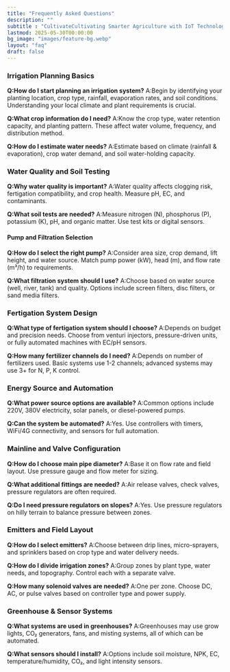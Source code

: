 ```yaml
---
title: "Frequently Asked Questions"
description: ""
subtitle : "CultivateCultivating Smarter Agriculture with IoT Technology."
lastmod: 2025-05-30T00:00:00
bg_image: "images/feature-bg.webp"
layout: "faq"
draft: false
---
```


### Irrigation Planning Basics

**Q:How do I start planning an irrigation system?**
A:Begin by identifying your planting location, crop type, rainfall, evaporation rates, and soil conditions. Understanding your local climate and plant requirements is crucial.

**Q:What crop information do I need?**
A:Know the crop type, water retention capacity, and planting pattern. These affect water volume, frequency, and distribution method.

**Q:How do I estimate water needs?**
A:Estimate based on climate (rainfall & evaporation), crop water demand, and soil water-holding capacity.

<p></p>

### Water Quality and Soil Testing

**Q:Why water quality is important?**
A:Water quality affects clogging risk, fertigation compatibility, and crop health. Measure pH, EC, and contaminants.

**Q:What soil tests are needed?**
A:Measure nitrogen (N), phosphorus (P), potassium (K), pH, and organic matter. Use test kits or digital sensors.

<p></p>

#### Pump and Filtration Selection

**Q:How do I select the right pump?**
A:Consider area size, crop demand, lift height, and water source. Match pump power (kW), head (m), and flow rate (m³/h) to requirements.

**Q:What filtration system should I use?**
A:Choose based on water source (well, river, tank) and quality. Options include screen filters, disc filters, or sand media filters.

<p></p>

### Fertigation System Design

**Q:What type of fertigation system should I choose?**
A:Depends on budget and precision needs. Choose from venturi injectors, pressure-driven units, or fully automated machines with EC/pH sensors.

**Q:How many fertilizer channels do I need?**
A:Depends on number of fertilizers used. Basic systems use 1-2 channels; advanced systems may use 3+ for N, P, K control.

<p></p>

### Energy Source and Automation

**Q:What power source options are available?**
A:Common options include 220V, 380V electricity, solar panels, or diesel-powered pumps.

**Q:Can the system be automated?**
A:Yes. Use controllers with timers, WiFi/4G connectivity, and sensors for full automation.

<p></p>

### Mainline and Valve Configuration

**Q:How do I choose main pipe diameter?**
A:Base it on flow rate and field layout. Use pressure gauge and flow meter for sizing.

**Q:What additional fittings are needed?**
A:Air release valves, check valves, pressure regulators are often required.

**Q:Do I need pressure regulators on slopes?**
A:Yes. Use pressure regulators on hilly terrain to balance pressure between zones.

<p></p>


### Emitters and Field Layout

**Q:How do I select emitters?**
A:Choose between drip lines, micro-sprayers, and sprinklers based on crop type and water delivery needs.

**Q:How do I divide irrigation zones?**
A:Group zones by plant type, water needs, and topography. Control each with a separate valve.

**Q:How many solenoid valves are needed?**
A:One per zone. Choose DC, AC, or pulse valves based on controller type and power supply.

<p></p>

### Greenhouse & Sensor Systems

**Q:What systems are used in greenhouses?**
A:Greenhouses may use grow lights, CO₂ generators, fans, and misting systems, all of which can be automated.

**Q:What sensors should I install?**
A:Options include soil moisture, NPK, EC, temperature/humidity, CO₂, and light intensity sensors.